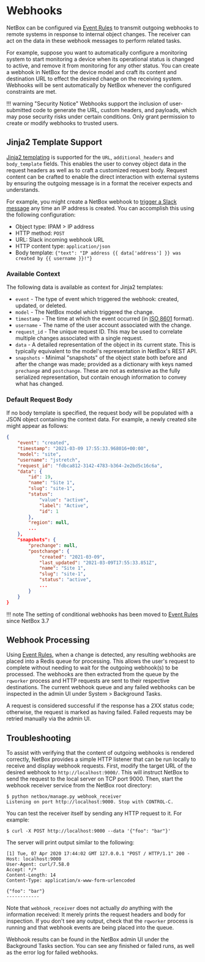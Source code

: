 # Webhooks

NetBox can be configured via [Event Rules](../features/event-rules.md) to transmit outgoing webhooks to remote systems in response to internal object changes. The receiver can act on the data in these webhook messages to perform related tasks.

For example, suppose you want to automatically configure a monitoring system to start monitoring a device when its operational status is changed to active, and remove it from monitoring for any other status. You can create a webhook in NetBox for the device model and craft its content and destination URL to effect the desired change on the receiving system. Webhooks will be sent automatically by NetBox whenever the configured constraints are met.

!!! warning "Security Notice"
    Webhooks support the inclusion of user-submitted code to generate the URL, custom headers, and payloads, which may pose security risks under certain conditions. Only grant permission to create or modify webhooks to trusted users.

## Jinja2 Template Support

[Jinja2 templating](https://jinja.palletsprojects.com/) is supported for the `URL`, `additional_headers` and `body_template` fields. This enables the user to convey object data in the request headers as well as to craft a customized request body. Request content can be crafted to enable the direct interaction with external systems by ensuring the outgoing message is in a format the receiver expects and understands.

For example, you might create a NetBox webhook to [trigger a Slack message](https://api.slack.com/messaging/webhooks) any time an IP address is created. You can accomplish this using the following configuration:

* Object type: IPAM > IP address
* HTTP method: `POST`
* URL: Slack incoming webhook URL
* HTTP content type: `application/json`
* Body template: `{"text": "IP address {{ data['address'] }} was created by {{ username }}!"}`

### Available Context

The following data is available as context for Jinja2 templates:

* `event` - The type of event which triggered the webhook: created, updated, or deleted.
* `model` - The NetBox model which triggered the change.
* `timestamp` - The time at which the event occurred (in [ISO 8601](https://en.wikipedia.org/wiki/ISO_8601) format).
* `username` - The name of the user account associated with the change.
* `request_id` - The unique request ID. This may be used to correlate multiple changes associated with a single request.
* `data` - A detailed representation of the object in its current state. This is typically equivalent to the model's representation in NetBox's REST API.
* `snapshots` - Minimal "snapshots" of the object state both before and after the change was made; provided as a dictionary with keys named `prechange` and `postchange`. These are not as extensive as the fully serialized representation, but contain enough information to convey what has changed.

### Default Request Body

If no body template is specified, the request body will be populated with a JSON object containing the context data. For example, a newly created site might appear as follows:

```json
{
    "event": "created",
    "timestamp": "2021-03-09 17:55:33.968016+00:00",
    "model": "site",
    "username": "jstretch",
    "request_id": "fdbca812-3142-4783-b364-2e2bd5c16c6a",
    "data": {
        "id": 19,
        "name": "Site 1",
        "slug": "site-1",
        "status": 
            "value": "active",
            "label": "Active",
            "id": 1
        },
        "region": null,
        ...
    },
    "snapshots": {
        "prechange": null,
        "postchange": {
            "created": "2021-03-09",
            "last_updated": "2021-03-09T17:55:33.851Z",
            "name": "Site 1",
            "slug": "site-1",
            "status": "active",
            ...
        }
    }
}
```

!!! note
    The setting of conditional webhooks has been moved to [Event Rules](../features/event-rules.md) since NetBox 3.7

## Webhook Processing

Using [Event Rules](../features/event-rules.md), when a change is detected, any resulting webhooks are placed into a Redis queue for processing. This allows the user's request to complete without needing to wait for the outgoing webhook(s) to be processed. The webhooks are then extracted from the queue by the `rqworker` process and HTTP requests are sent to their respective destinations. The current webhook queue and any failed webhooks can be inspected in the admin UI under System > Background Tasks.

A request is considered successful if the response has a 2XX status code; otherwise, the request is marked as having failed. Failed requests may be retried manually via the admin UI.

## Troubleshooting

To assist with verifying that the content of outgoing webhooks is rendered correctly, NetBox provides a simple HTTP listener that can be run locally to receive and display webhook requests. First, modify the target URL of the desired webhook to `http://localhost:9000/`. This will instruct NetBox to send the request to the local server on TCP port 9000. Then, start the webhook receiver service from the NetBox root directory:

```no-highlight
$ python netbox/manage.py webhook_receiver
Listening on port http://localhost:9000. Stop with CONTROL-C.
```

You can test the receiver itself by sending any HTTP request to it. For example:

```no-highlight
$ curl -X POST http://localhost:9000 --data '{"foo": "bar"}'
```

The server will print output similar to the following:

```no-highlight
[1] Tue, 07 Apr 2020 17:44:02 GMT 127.0.0.1 "POST / HTTP/1.1" 200 -
Host: localhost:9000
User-Agent: curl/7.58.0
Accept: */*
Content-Length: 14
Content-Type: application/x-www-form-urlencoded

{"foo": "bar"}
------------
```

Note that `webhook_receiver` does not actually _do_ anything with the information received: It merely prints the request headers and body for inspection. If you don't see any output, check that the `rqworker` process is running and that webhook events are being placed into the queue.

Webhook results can be found in the NetBox admin UI under the Background Tasks section. You can see any finished or failed runs, as well as the error log for failed webhooks.
